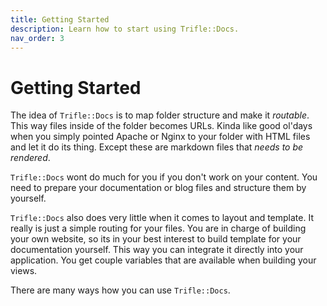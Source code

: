 ```yaml
---
title: Getting Started
description: Learn how to start using Trifle::Docs.
nav_order: 3
---
```


# Getting Started

The idea of `Trifle::Docs` is to map folder structure and make it _routable_. This way files inside of the folder becomes URLs. Kinda like good ol'days when you simply pointed Apache or Nginx to your folder with HTML files and let it do its thing. Except these are markdown files that _needs to be rendered_.

`Trifle::Docs` wont do much for you if you don't work on your content. You need to prepare your documentation or blog files and structure them by yourself.

`Trifle::Docs` also does very little when it comes to layout and template. It really is just a simple routing for your files. You are in charge of building your own website, so its in your best interest to build template for your documentation yourself. This way you can integrate it directly into your application. You get couple variables that are available when building your views.

There are many ways how you can use `Trifle::Docs`.
